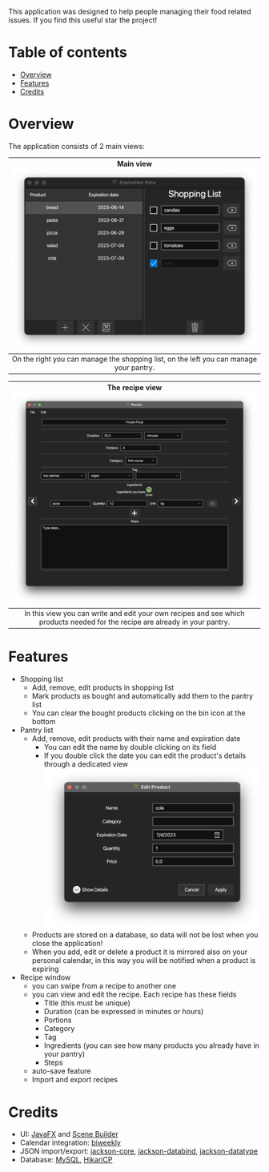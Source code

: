
This application was designed to help people managing their food related issues. If you find this useful star the project!

# Table of contents
- [Overview](README.md#overview)
- [Features](README.md#features)
- [Credits](README.md#credits)

# Overview
The application consists of 2 main views:

|                Main view ![main-view.png](readme-images/main-view.png)                |
|:-------------------------------------------------------------------------------------:|
| On the right you can manage the shopping list, on the left you can manage your pantry. |

| The recipe view ![](readme-images/recipe-view.png) |
| :---: |
| In this view you can write and edit your own recipes and see which products needed for the recipe are already in your pantry. |

# Features
- Shopping list
	- Add, remove, edit products in shopping list
	- Mark products as bought and automatically add them to the pantry list
	- You can clear the bought products clicking on the bin icon at the bottom
- Pantry list
	- Add, remove, edit products with their name and expiration date
		- You can edit the name by double clicking on its field
		- If you double click the date you can edit the product's details through a dedicated view ![](readme-images/edit-product.png)
	- Products are stored on a database, so data will not be lost when you close the application!
	- When you add, edit or delete a product it is mirrored also on your personal calendar, in this way you will be notified when a product is expiring
- Recipe window
	- you can swipe from a recipe to another one
	- you can view and edit the recipe. Each recipe has these fields
		- Title (this must be unique)
		- Duration (can be expressed in minutes or hours)
		- Portions
		- Category
		- Tag
		- Ingredients (you can see how many products you already have in your pantry)
		- Steps
	- auto-save feature
	- Import and export recipes

# Credits
- UI: [JavaFX](https://openjfx.io/) and [Scene Builder](https://gluonhq.com/products/scene-builder/)
- Calendar integration: [biweekly](https://github.com/mangstadt/biweekly)
- JSON import/export: [jackson-core](https://github.com/FasterXML/jackson-core), [jackson-databind](https://github.com/FasterXML/jackson-annotations), [jackson-datatype](https://github.com/FasterXML/jackson-databind)
- Database: [MySQL](https://www.mysql.com/), [HikariCP](https://mvnrepository.com/artifact/com.zaxxer/HikariCP)
